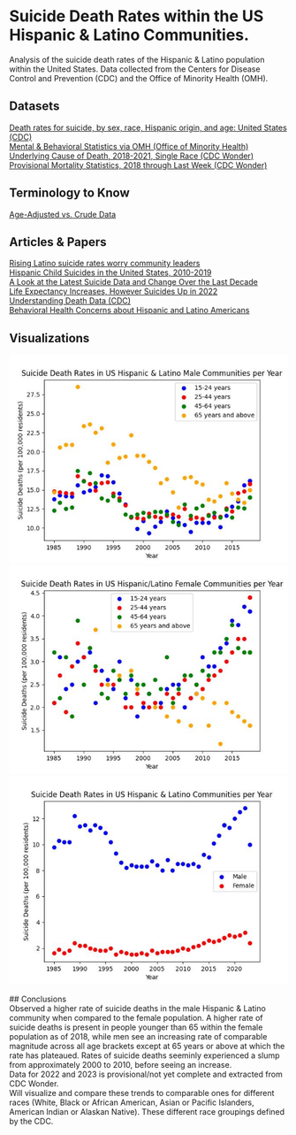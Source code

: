 # Suicide Death Rates within the US Hispanic & Latino Communities.
Analysis of the suicide death rates of the Hispanic &amp; Latino population within the United States. Data collected from the Centers for Disease Control and Prevention (CDC) and the Office of Minority Health (OMH).  

## Datasets<br>
[Death rates for suicide, by sex, race, Hispanic origin, and age: United States (CDC)](https://data.cdc.gov/NCHS/Death-rates-for-suicide-by-sex-race-Hispanic-origi/9j2v-jamp/about_data) <br>
[Mental & Behavioral Statistics via OMH (Office of Minority Health)](https://minorityhealth.hhs.gov/mental-and-behavioral-health-hispanics) <br>
[Underlying Cause of Death, 2018-2021, Single Race (CDC Wonder)](https://wonder.cdc.gov/controller/datarequest/D158;jsessionid=8656C16750ED571516010C46F032) <br>
[Provisional Mortality Statistics, 2018 through Last Week (CDC Wonder)](https://wonder.cdc.gov/mcd-icd10-provisional.html) <br>

##  Terminology to Know<br>
[Age-Adjusted vs. Crude Data](https://www.nlm.nih.gov/oet/ed/stats/02-600.html#:~:text=It%20is%20important%20to%20remember,for%20comparisons%20to%20other%20populations.) <br>

## Articles & Papers
[Rising Latino suicide rates worry community leaders](https://www.nbcnews.com/news/latino/rising-latino-suicide-rates-worry-community-leaders-rcna134363) <br>
[Hispanic Child Suicides in the United States, 2010-2019](https://pubmed.ncbi.nlm.nih.gov/34997530/) <br>
[A Look at the Latest Suicide Data and Change Over the Last Decade](https://www.kff.org/mental-health/issue-brief/a-look-at-the-latest-suicide-data-and-change-over-the-last-decade/) <br>
[Life Expectancy Increases, However Suicides Up in 2022](https://www.cdc.gov/nchs/pressroom/nchs_press_releases/2023/20231129.htm) <br>
[Understanding Death Data (CDC)](https://www.cdc.gov/surveillance/blogs-stories/understanding-death-data.html)<br>
[Behavioral Health Concerns about Hispanic and Latino Americans](https://www.samhsa.gov/behavioral-health-equity/hispanic-latino) <br>

##  Visualizations<br>
![Suicide Deaths per Year(Male age bracktes](Figures/deaths_vs_year_male_ages.jpg)
![Suicide Deaths per Year(Male age bracktes](Figures/deaths_vs_year_female_ages.jpg)
![Suicide Deaths per Year](Figures/deaths_vs_year.jpg)
<!--- ![Suicide Deaths per Year with poly fit (4th order)](Figures/deaths_vs_year_withfit.jpg) ---!>
<!--- ![Suicide Deaths per Year with poly fit (4th order) extended by 10 years](Figures/deaths_vs_year_fitextended.jpg) ---!>

## Conclusions<br>
Observed a higher rate of suicide deaths in the male Hispanic & Latino community when compared to the female population. A higher rate of suicide deaths is present in people younger than 65 within the female population as of 2018, while men see an increasing rate of comparable magnitude across all age brackets except at 65 years or above at which the rate has plateaued. Rates of suicide deaths seeminly experienced a slump from approximately 2000 to 2010, before seeing an increase. <br>

Data for 2022 and 2023 is provisional/not yet complete and extracted from CDC Wonder.<br>

Will visualize and compare these trends to comparable ones for different races (White, Black or African American, Asian or Pacific Islanders, American Indian or Alaskan Native). These different race groupings defined by the CDC. <br>

